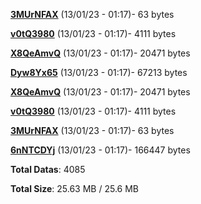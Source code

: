 [**3MUrNFAX**](/data/3MUrNFAX.txt) (13/01/23 - 01:17)- 63 bytes

[**v0tQ3980**](/data/v0tQ3980.txt) (13/01/23 - 01:17)- 4111 bytes

[**X8QeAmvQ**](/data/X8QeAmvQ.txt) (13/01/23 - 01:17)- 20471 bytes

[**Dyw8Yx65**](/data/Dyw8Yx65.txt) (13/01/23 - 01:17)- 67213 bytes

[**X8QeAmvQ**](/data/X8QeAmvQ.txt) (13/01/23 - 01:17)- 20471 bytes

[**v0tQ3980**](/data/v0tQ3980.txt) (13/01/23 - 01:17)- 4111 bytes

[**3MUrNFAX**](/data/3MUrNFAX.txt) (13/01/23 - 01:17)- 63 bytes

[**6nNTCDYj**](/data/6nNTCDYj.txt) (13/01/23 - 01:17)- 166447 bytes

**Total Datas**: 4085

**Total Size**: 25.63 MB / 25.6 MB